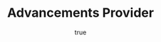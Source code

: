 ---
title: Advancements Provider
description: 
permalink: /datagen/providers/advancement_providers/
    - "JoostMSoftware"
layout: default

author:
    title: Contribute
    title_url: '/contributing'
    description: We're looking for contributors - if you are experienced with the Fabric Toolchain, you are more than welcome to look at our roadmap and create a pull request.

---